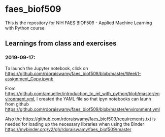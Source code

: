 # faes_biof509

This is the repository for NIH FAES BIOF509 - Applied Machine Learning with Python course

## Learnings from class and exercises

### 2019-09-17:

To launch the Jupyter notebook, click on https://github.com/rdoraiswamy/faes_biof509/blob/master/Week1-assignment_Copy.ipynb

From https://github.com/amueller/introduction_to_ml_with_python/blob/master/environment.yml, I created the YAML file so that ipyn notebooks can launh from github https://github.com/rdoraiswamy/faes_biof509/blob/master/environment.yml

Also the https://github.com/rdoraiswamy/faes_biof509/requirements.txt is needed for loading up the necessary libraries when using the Binder https://mybinder.org/v2/gh/rdoraiswamy/faes_biof509/master
